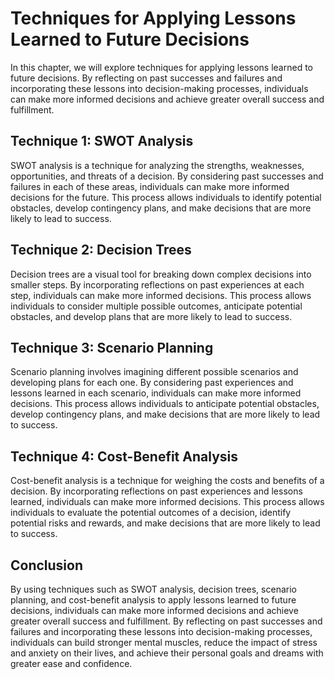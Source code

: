 Techniques for Applying Lessons Learned to Future Decisions
====================================================================================================================

In this chapter, we will explore techniques for applying lessons learned to future decisions. By reflecting on past successes and failures and incorporating these lessons into decision-making processes, individuals can make more informed decisions and achieve greater overall success and fulfillment.

Technique 1: SWOT Analysis
--------------------------

SWOT analysis is a technique for analyzing the strengths, weaknesses, opportunities, and threats of a decision. By considering past successes and failures in each of these areas, individuals can make more informed decisions for the future. This process allows individuals to identify potential obstacles, develop contingency plans, and make decisions that are more likely to lead to success.

Technique 2: Decision Trees
---------------------------

Decision trees are a visual tool for breaking down complex decisions into smaller steps. By incorporating reflections on past experiences at each step, individuals can make more informed decisions. This process allows individuals to consider multiple possible outcomes, anticipate potential obstacles, and develop plans that are more likely to lead to success.

Technique 3: Scenario Planning
------------------------------

Scenario planning involves imagining different possible scenarios and developing plans for each one. By considering past experiences and lessons learned in each scenario, individuals can make more informed decisions. This process allows individuals to anticipate potential obstacles, develop contingency plans, and make decisions that are more likely to lead to success.

Technique 4: Cost-Benefit Analysis
----------------------------------

Cost-benefit analysis is a technique for weighing the costs and benefits of a decision. By incorporating reflections on past experiences and lessons learned, individuals can make more informed decisions. This process allows individuals to evaluate the potential outcomes of a decision, identify potential risks and rewards, and make decisions that are more likely to lead to success.

Conclusion
----------

By using techniques such as SWOT analysis, decision trees, scenario planning, and cost-benefit analysis to apply lessons learned to future decisions, individuals can make more informed decisions and achieve greater overall success and fulfillment. By reflecting on past successes and failures and incorporating these lessons into decision-making processes, individuals can build stronger mental muscles, reduce the impact of stress and anxiety on their lives, and achieve their personal goals and dreams with greater ease and confidence.
